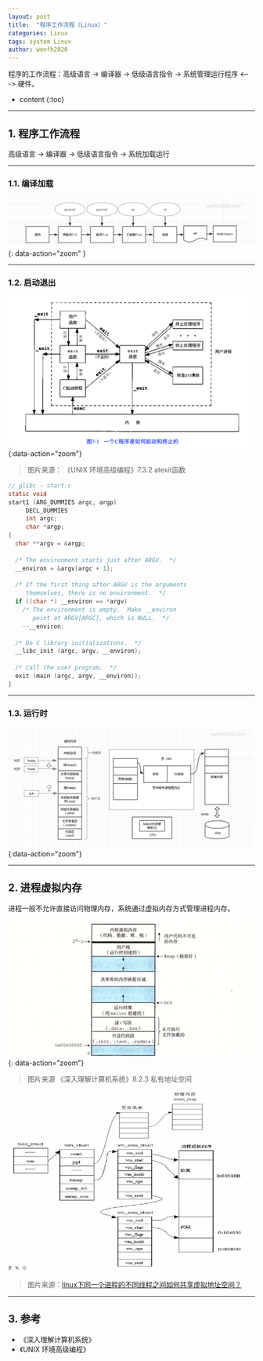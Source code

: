 ```yaml
---
layout: post
title:  "程序工作流程（Linux）"
categories: Linux
tags: system Linux
author: wenfh2020
---
```


程序的工作流程：高级语言 -> 编译器 -> 低级语言指令 -> 系统管理运行程序 <---> 硬件。



* content
{:toc}

---

## 1. 程序工作流程

高级语言 -> 编译器 -> 低级语言指令 -> 系统加载运行

---

### 1.1. 编译加载

![编译流程](/images/2020-04-28-12-54-46.png){: data-action="zoom" }

---

### 1.2. 启动退出

![程序启动退出流程](/images/2020-04-29-10-38-48.png){:data-action="zoom"}

> 图片来源： 《UNIX 环境高级编程》7.3.2 atexit函数

```c
// glibc - start.c
static void
start1 (ARG_DUMMIES argc, argp)
     DECL_DUMMIES
     int argc;
     char *argp;
{
  char **argv = &argp;

  /* The environment starts just after ARGV.  */
  __environ = &argv[argc + 1];

  /* If the first thing after ARGV is the arguments
     themselves, there is no environment.  */
  if ((char *) __environ == *argv)
    /* The environment is empty.  Make __environ
       point at ARGV[ARGC], which is NULL.  */
    --__environ;

  /* Do C library initializations.  */
  __libc_init (argc, argv, __environ);

  /* Call the user program.  */
  exit (main (argc, argv, __environ));
}
```

---

### 1.3. 运行时

![程序运行流程](/images/2020-04-29-11-39-52.png){:data-action="zoom"}

---

## 2. 进程虚拟内存

进程一般不允许直接访问物理内存，系统通过虚拟内存方式管理进程内存。

![进程地址空间](/images/2020-02-20-14-22-08.png){: data-action="zoom"}

> 图片来源 《深入理解计算机系统》8.2.3 私有地址空间

<div align=center><img src="/images/2020-12-25-14-57-19.png" data-action="zoom"/></div>

> 图片来源：[linux下同一个进程的不同线程之间如何共享虚拟地址空间？](https://www.bilibili.com/video/BV1vz4y1C7vq)

---

## 3. 参考

* 《深入理解计算机系统》
* 《UNIX 环境高级编程》
